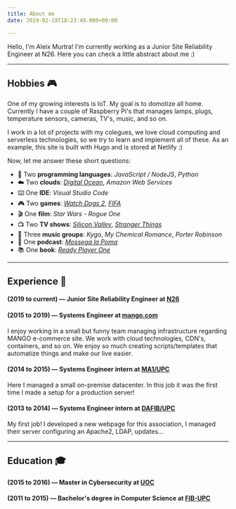 ```yaml
---
title: About me
date: 2019-02-19T18:23:49.000+00:00

---
```

Hello, I'm Aleix Murtra! I'm currently working as a Junior Site Reliability Engineer at N26. Here you can check a little abstract about me :)

***

## Hobbies 🎮

One of my growing interests is IoT. My goal is to domotize all home. Currently I have a couple of Raspberry Pi's that manages lamps, plugs, temperature sensors, cameras, TV's, music, and so on.

I work in a lot of projects with my colegues, we love cloud computing and serverless technologies, so we try to learn and implement all of these. As an example, this site is built with Hugo and is stored at Netlify :)

Now, let me answer these short questions:

* 📃️ Two **programming languages**: _JavaScript / NodeJS_, _Python_
* ☁️ Two **clouds**: <a href="https://m.do.co/c/e75b71c1abc4" target="_blank">_Digital Ocean_</a>, _Amazon Web Services_
* ⌨️ One **IDE**: _Visual Studio Code_
* 🎮 Two **games**: <a href="https://amzn.to/2BK6UDa" target="_blank">_Watch Dogs 2_</a>, <a href="https://amzn.to/2V5Ctyw" target="_blank">_FIFA_</a>
* 🎬 One **film**: _Star Wars - Rogue One_
* 📺 Two **TV shows**: <a href="https://es.hboespana.com/series/silicon-valley/65878e1f-364b-4370-8dc2-938957be8040" target="_blank">_Silicon Valley_</a>, <a href="https://www.netflix.com/title/80057281" target="_blank">_Stranger Things_</a>
* 🎵 Three **music groups**: _Kygo_, _My Chemical Romance_, _Porter Robinson_
* 🎤 One **podcast**: <a href="https://mossegalapoma.cat/" target="_blank">_Mossega la Poma_</a>
* 📚 One **book**: <a href="https://amzn.to/2V5zNRu" target="_blank">_Ready Player One_</a>

***

## Experience 📰

#### (2019 to current) —	Junior Site Reliability Engineer at <a href="https://n26.com" target="_blank">N26</a>

#### (2015 to 2019) —	Systems Engineer at <a href="https://shop.mango.com" target="_blank">mango.com</a>

I enjoy working in a small but funny team managing infrastructure regarding MANGO e-commerce site. We work with cloud technologies, CDN's, containers, and so on. We enjoy so much creating scripts/templates that automatize things and make our live easier.

#### (2014 to 2015) — Systems Engineer intern at <a href="https://mat.upc.edu/ca" target="_blank">MA1/UPC</a>

Here I managed a small on-premise datacenter. In this job it was the first time I made a setup for a production server!

#### (2013 to 2014) — Systems Engineer intern at <a href="http://dafib.upc.edu/" target="_blank">DAFIB/UPC</a>

My first job! I developed a new webpage for this association, I managed their server configuring an Apache2, LDAP, updates...

***

## Education 🎓

#### (2015 to 2016) — Master in Cybersecurity at <a href="https://www.uoc.edu" target="_blank">UOC</a>

#### (2011 to 2015) — Bachelor's degree in Computer Science at <a href="https://www.upc.edu" target="_blank">FIB-UPC</a>